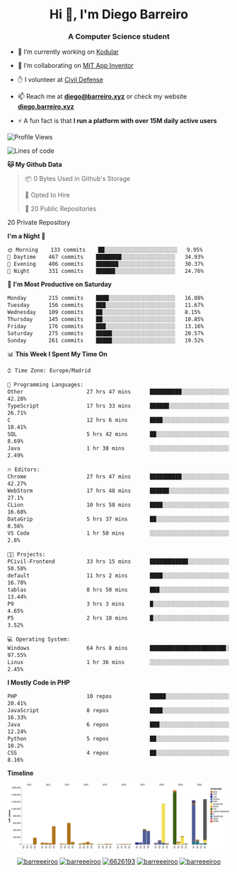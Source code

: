 <h1 align="center">Hi 👋, I'm Diego Barreiro</h1>
<h3 align="center">A Computer Science student</h3>

- 🔭 I’m currently working on [Kodular](https://www.kodular.io)

- 👯 I’m collaborating on [MIT App Inventor](https://github.com/mit-cml/appinventor-sources)

- ✋ I volunteer at [Civil Defense](https://proteccioncivil.sdc.gal)

- 📫 Reach me at **diego@barreiro.xyz** or check my website **[diego.barreiro.xyz](https://diego.barreiro.xyz)**

- ⚡ A fun fact is that **I run a platform with over 15M daily active users**

<!--START_SECTION:waka-->
![Profile Views](http://img.shields.io/badge/Profile%20Views-6-blue)

![Lines of code](https://img.shields.io/badge/From%20Hello%20World%20I%27ve%20Written-25.9%20million%20lines%20of%20code-blue)

**🐱 My Github Data** 

> 📦 0 Bytes Used in Github's Storage 
 > 
> 💼 Opted to Hire
 > 
> 📜 20 Public Repositories 
 > 
20 Private Repository 
 > 
**I'm a Night 🦉** 

```text
🌞 Morning    133 commits    ██░░░░░░░░░░░░░░░░░░░░░░░   9.95% 
🌆 Daytime    467 commits    ████████░░░░░░░░░░░░░░░░░   34.93% 
🌃 Evening    406 commits    ███████░░░░░░░░░░░░░░░░░░   30.37% 
🌙 Night      331 commits    ██████░░░░░░░░░░░░░░░░░░░   24.76%

```
📅 **I'm Most Productive on Saturday** 

```text
Monday       215 commits    ████░░░░░░░░░░░░░░░░░░░░░   16.08% 
Tuesday      156 commits    ███░░░░░░░░░░░░░░░░░░░░░░   11.67% 
Wednesday    109 commits    ██░░░░░░░░░░░░░░░░░░░░░░░   8.15% 
Thursday     145 commits    ██░░░░░░░░░░░░░░░░░░░░░░░   10.85% 
Friday       176 commits    ███░░░░░░░░░░░░░░░░░░░░░░   13.16% 
Saturday     275 commits    █████░░░░░░░░░░░░░░░░░░░░   20.57% 
Sunday       261 commits    █████░░░░░░░░░░░░░░░░░░░░   19.52%

```


📊 **This Week I Spent My Time On** 

```text
⌚︎ Time Zone: Europe/Madrid

💬 Programming Languages: 
Other                    27 hrs 47 mins      ██████████░░░░░░░░░░░░░░░   42.28% 
TypeScript               17 hrs 33 mins      ██████░░░░░░░░░░░░░░░░░░░   26.71% 
C                        12 hrs 6 mins       ████░░░░░░░░░░░░░░░░░░░░░   18.41% 
SQL                      5 hrs 42 mins       ██░░░░░░░░░░░░░░░░░░░░░░░   8.69% 
Java                     1 hr 38 mins        ░░░░░░░░░░░░░░░░░░░░░░░░░   2.49%

🔥 Editors: 
Chrome                   27 hrs 47 mins      ██████████░░░░░░░░░░░░░░░   42.27% 
WebStorm                 17 hrs 48 mins      ██████░░░░░░░░░░░░░░░░░░░   27.1% 
CLion                    10 hrs 58 mins      ████░░░░░░░░░░░░░░░░░░░░░   16.68% 
DataGrip                 5 hrs 37 mins       ██░░░░░░░░░░░░░░░░░░░░░░░   8.56% 
VS Code                  1 hr 50 mins        ░░░░░░░░░░░░░░░░░░░░░░░░░   2.8%

🐱‍💻 Projects: 
PCivil-Frontend          33 hrs 15 mins      ████████████░░░░░░░░░░░░░   50.58% 
default                  11 hrs 2 mins       ████░░░░░░░░░░░░░░░░░░░░░   16.78% 
tablas                   8 hrs 50 mins       ███░░░░░░░░░░░░░░░░░░░░░░   13.44% 
P9                       3 hrs 3 mins        █░░░░░░░░░░░░░░░░░░░░░░░░   4.65% 
P5                       2 hrs 18 mins       █░░░░░░░░░░░░░░░░░░░░░░░░   3.52%

💻 Operating System: 
Windows                  64 hrs 8 mins       ████████████████████████░   97.55% 
Linux                    1 hr 36 mins        ░░░░░░░░░░░░░░░░░░░░░░░░░   2.45%

```

**I Mostly Code in PHP** 

```text
PHP                      10 repos            █████░░░░░░░░░░░░░░░░░░░░   20.41% 
JavaScript               8 repos             ████░░░░░░░░░░░░░░░░░░░░░   16.33% 
Java                     6 repos             ███░░░░░░░░░░░░░░░░░░░░░░   12.24% 
Python                   5 repos             ██░░░░░░░░░░░░░░░░░░░░░░░   10.2% 
CSS                      4 repos             ██░░░░░░░░░░░░░░░░░░░░░░░   8.16%

```


**Timeline**

![Chart not found](https://raw.githubusercontent.com/barreeeiroo/barreeeiroo/master/charts/bar_graph.png) 


<!--END_SECTION:waka-->

<p align="center">
<a href="https://twitter.com/barreeeiroo" target="blank"><img align="center" src="https://cdn.jsdelivr.net/npm/simple-icons@3.0.1/icons/twitter.svg" alt="barreeeiroo" height="20" width="20" /></a>
<a href="https://linkedin.com/in/barreeeiroo" target="blank"><img align="center" src="https://cdn.jsdelivr.net/npm/simple-icons@3.0.1/icons/linkedin.svg" alt="barreeeiroo" height="20" width="20" /></a>
<a href="https://stackoverflow.com/users/6626193" target="blank"><img align="center" src="https://cdn.jsdelivr.net/npm/simple-icons@3.0.1/icons/stackoverflow.svg" alt="6626193" height="20" width="20" /></a>
<a href="https://fb.com/barreeeiroo" target="blank"><img align="center" src="https://cdn.jsdelivr.net/npm/simple-icons@3.0.1/icons/facebook.svg" alt="barreeeiroo" height="20" width="20" /></a>
<a href="https://instagram.com/barreeeiroo" target="blank"><img align="center" src="https://cdn.jsdelivr.net/npm/simple-icons@3.0.1/icons/instagram.svg" alt="barreeeiroo" height="20" width="20" /></a>
</p>

